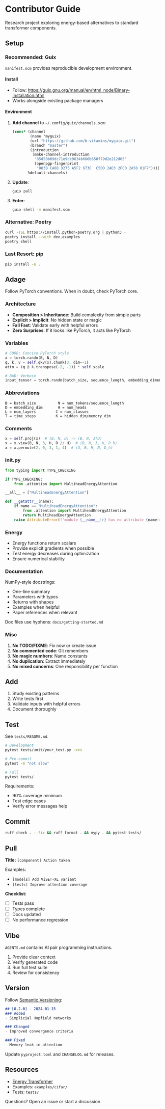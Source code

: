 # Contributor Guide

Research project exploring energy-based alternatives to standard transformer components.

## Setup

### Recommended: Guix

`manifest.scm` provides reproducible development environment.

#### Install
- Follow: https://guix.gnu.org/manual/en/html_node/Binary-Installation.html
- Works alongside existing package managers

#### Environment

1. **Add channel** to `~/.config/guix/channels.scm`:
   ```scheme
   (cons* (channel
           (name 'myguix)
           (url "https://github.com/b-vitamins/myguix.git")
           (branch "master")
           (introduction
            (make-channel-introduction
             "85d58b09dc71e9dc9834b666b658f79d2e212d65"
             (openpgp-fingerprint
              "883B CA6B D275 A5F2 673C  C5DD 2AD3 2FC0 2A50 01F7"))))
          %default-channels)
   ```

2. **Update**:
   ```bash
   guix pull
   ```

3. **Enter**:
   ```bash
   guix shell -m manifest.scm
   ```

### Alternative: Poetry

```bash
curl -sSL https://install.python-poetry.org | python3 -
poetry install --with dev,examples
poetry shell
```

### Last Resort: pip

```bash
pip install -e .
```

## Adage

Follow PyTorch conventions. When in doubt, check PyTorch core.

### Architecture

- **Composition > Inheritance**: Build complexity from simple parts
- **Explicit > Implicit**: No hidden state or magic
- **Fail Fast**: Validate early with helpful errors
- **Zero Surprises**: If it looks like PyTorch, it acts like PyTorch

### Variables

```python
# GOOD: Concise PyTorch style
x = torch.randn(B, N, D)
q, k, v = self.qkv(x).chunk(3, dim=-1)
attn = (q @ k.transpose(-2, -1)) * self.scale

# BAD: Verbose
input_tensor = torch.randn(batch_size, sequence_length, embedding_dimension)
```

### Abbreviations

```
B = batch_size          N = num_tokens/sequence_length
D = embedding_dim       H = num_heads
L = num_layers         C = num_classes
T = time_steps         K = hidden_dim/memory_dim
```

### Comments

```python
x = self.proj(x)  # (B, N, D) -> (B, N, 3*D)
x = x.view(B, N, 3, H, D // H)  # (B, N, 3, H, D_h)
x = x.permute(2, 0, 3, 1, 4)  # (3, B, H, N, D_h)
```

### __init__.py

```python
from typing import TYPE_CHECKING

if TYPE_CHECKING:
    from .attention import MultiheadEnergyAttention

__all__ = ["MultiheadEnergyAttention"]

def __getattr__(name):
    if name == "MultiheadEnergyAttention":
        from .attention import MultiheadEnergyAttention
        return MultiheadEnergyAttention
    raise AttributeError(f"module {__name__!r} has no attribute {name!r}")
```

### Energy

- Energy functions return scalars
- Provide explicit gradients when possible
- Test energy decreases during optimization
- Ensure numerical stability

### Documentation

NumPy-style docstrings:
- One-line summary
- Parameters with types
- Returns with shapes
- Examples when helpful
- Paper references when relevant

Doc files use hyphens: `docs/getting-started.md`

### Misc

1. **No TODO/FIXME**: Fix now or create issue
2. **No commented code**: Git remembers
3. **No magic numbers**: Name constants
4. **No duplication**: Extract immediately
5. **No mixed concerns**: One responsibility per function

## Add

1. Study existing patterns
2. Write tests first
3. Validate inputs with helpful errors
4. Document thoroughly

## Test

See `tests/README.md`.

```bash
# Development
pytest tests/unit/your_test.py -xvs

# Pre-commit
pytest -m "not slow"

# Full
pytest tests/
```

Requirements:
- 90% coverage minimum
- Test edge cases
- Verify error messages help

## Commit

```bash
ruff check . --fix && ruff format . && mypy . && pytest tests/
```

## Pull

**Title:** `[component] Action taken`

Examples:
- `[models] Add ViSET-XL variant`
- `[tests] Improve attention coverage`

**Checklist:**
- [ ] Tests pass
- [ ] Types complete
- [ ] Docs updated
- [ ] No performance regression

## Vibe

`AGENTS.md` contains AI pair programming instructions.

1. Provide clear context
2. Verify generated code  
3. Run full test suite
4. Review for consistency

## Version

Follow [Semantic Versioning](https://semver.org/):

```markdown
## [0.2.0] - 2024-01-15
### Added
- Simplicial Hopfield networks

### Changed  
- Improved convergence criteria

### Fixed
- Memory leak in attention
```

Update `pyproject.toml` and `CHANGELOG.md` for releases.

## Resources

- [Energy Transformer](https://arxiv.org/abs/2302.07253)
- Examples: `examples/cifar/`
- Tests: `tests/`

Questions? Open an issue or start a discussion.